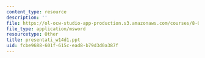 ```yaml
---
content_type: resource
description: ''
file: https://ol-ocw-studio-app-production.s3.amazonaws.com/courses/8-02t-electricity-and-magnetism-spring-2005/fcbe9688601f615cead8b79d3d0a387f_presentati_w14d1.ppt
file_type: application/msword
resourcetype: Other
title: presentati_w14d1.ppt
uid: fcbe9688-601f-615c-ead8-b79d3d0a387f
---
```

